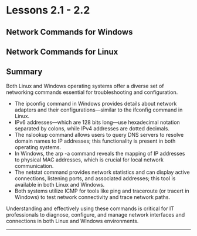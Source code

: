 # Lessons 2.1 - 2.2

## Network Commands for Windows



## Network Commands for Linux

## Summary

Both Linux and Windows operating systems offer a diverse set of networking commands essential for troubleshooting and configuration. 

* The ipconfig command in Windows provides details about network adapters and their configurations—similar to the ifconfig command in Linux. 
* IPv6 addresses—which are 128 bits long—use hexadecimal notation separated by colons, while IPv4 addresses are dotted decimals. 
* The nslookup command allows users to query DNS servers to resolve domain names to IP addresses; this functionality is present in both operating systems. 
* In Windows, the arp -a command reveals the mapping of IP addresses to physical MAC addresses, which is crucial for local network communication. 
* The netstat command provides network statistics and can display active connections, listening ports, and associated addresses; this tool is available in both Linux and Windows. 
* Both systems utilize ICMP for tools like ping and traceroute (or tracert in Windows) to test network connectivity and trace network paths. 

Understanding and effectively using these commands is critical for IT professionals to diagnose, configure, and manage network interfaces and connections in both Linux and Windows environments. 



---
